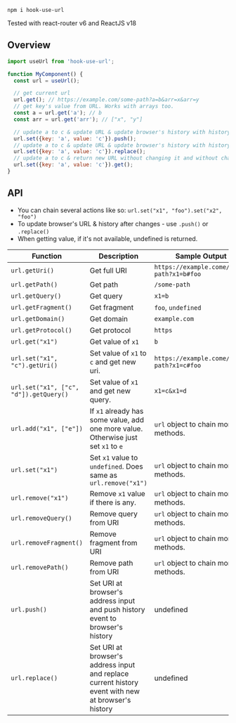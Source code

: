 `npm i hook-use-url`

Tested with react-router v6 and ReactJS v18

## Overview

```jsx
import useUrl from 'hook-use-url';

function MyComponent() {
  const url = useUrl();

  // get current url
  url.get(); // https://example.com/some-path?a=b&arr=x&arr=y
  // get key's value from URL. Works with arrays too.
  const a = url.get('a'); // b
  const arr = url.get('arr'); // ["x", "y"]

  // update a to c & update URL & update browser's history with history.push
  url.set({key: 'a', value: 'c'}).push();
  // update a to c & update URL & update browser's history with history.replace
  url.set({key: 'a', value: 'c'}).replace();
  // update a to c & return new URL without changing it and without changing browser's history
  url.set({key: 'a', value: 'c'}).get();
}

```

## API

- You can chain several actions like so: `url.set("x1", "foo").set("x2", "foo")`
- To update browser's URL & history after changes - use `.push()` or `.replace()`
- When getting value, if it's not available, undefined is returned.

| Function                               | Description                                                                                        | Sample Output                             |
|----------------------------------------|----------------------------------------------------------------------------------------------------|-------------------------------------------|
| `url.getUri()`                         | Get full URI                                                                                       | `https://example.come/some-path?x1=b#foo` |
| `url.getPath()`                        | Get path                                                                                           | `/some-path`                              |
| `url.getQuery()`                       | Get query                                                                                          | `x1=b`                                    |
| `url.getFragment()`                    | Get fragment                                                                                       | `foo`, `undefined`                        |
| `url.getDomain()`                      | Get domain                                                                                         | `example.com`                             |
| `url.getProtocol()`                    | Get protocol                                                                                       | `https`                                   |
| `url.get("x1")`                        | Get value of `x1`                                                                                  | `b`                                       |
| `url.set("x1", "c").getUri()`          | Set value of `x1` to `c` and get new uri.                                                          | `https://example.come/some-path?x1=c#foo` | 
| `url.set("x1", ["c", "d"]).getQuery()` | Set value of `x1` and get new query.                                                               | `x1=c&x1=d`                               | 
| `url.add("x1", ["e"])`                 | If `x1` already has some value, add one more value. Otherwise just set `x1` to `e`                 | `url` object to chain more methods.       | 
| `url.set("x1")`                        | Set `x1` value to `undefined`. Does same as `url.remove("x1")`                                     | `url` object to chain more methods.       | 
| `url.remove("x1")`                     | Remove `x1` value if there is any.                                                                 | `url` object to chain more methods.       | 
| `url.removeQuery()`                    | Remove query from URI                                                                              | `url` object to chain more methods.       | 
| `url.removeFragment()`                 | Remove fragment from URI                                                                           | `url` object to chain more methods.       | 
| `url.removePath()`                     | Remove path from URI                                                                               | `url` object to chain more methods.       | 
| `url.push()`                           | Set URI at browser's address input and push history event to browser's history                     | undefined                                 | 
| `url.replace()`                        | Set URI at browser's address input and replace current history event with new at browser's history | undefined                                 | 

